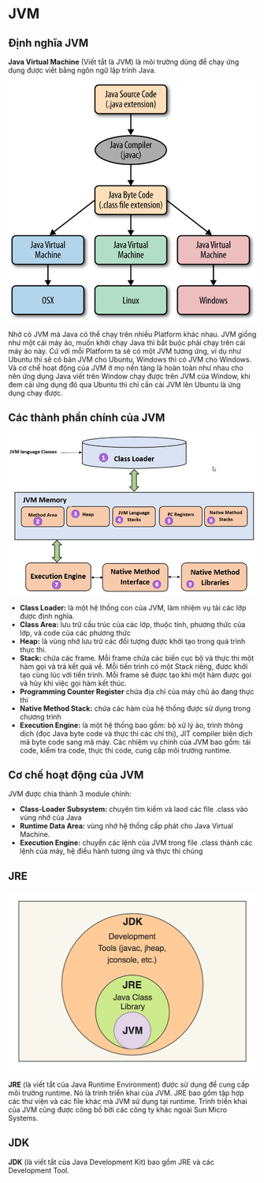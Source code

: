 # JVM

## Định nghĩa JVM

**Java Virtual Machine** (Viết tắt là JVM) là môi trường dùng để chạy ứng dụng được viết bằng ngôn ngữ lập trình Java.

<div align="center">
    <img src="/media/jvm.png" alt="java-thinking">
</div>

Nhờ có JVM mà Java có thể chạy trên nhiều Platform khác nhau. JVM giống như một cái máy ảo, muốn khởi chạy Java thì bắt buộc phải chạy trên cái máy ảo này. Cứ với mỗi Platform ta sẽ có một JVM tương ứng, ví dụ như Ubuntu thì sẽ có bản JVM cho Ubuntu, Windows thì có JVM cho Windows. Và cơ chế hoạt động của JVM ở mọ nền tảng là hoàn toàn như nhau cho nên ứng dụng Java viết trên Window chạy được trên JVM của Window, khi đem cái ứng dụng đó qua Ubuntu thì chỉ cần cài JVM lên Ubuntu là ứng dụng chạy được.

## Các thành phần chính của JVM

<div align="center">
    <img src="/media/jvm-component.png" alt="java-thinking">
</div>

- **Class Loader:** là một hệ thống con của JVM, làm nhiệm vụ tải các lớp được định nghĩa.
- **Class Area:** lưu trữ cấu trúc của các lớp, thuộc tính, phương thức của lớp, và code của các phương thức
- **Heap:** là vùng nhớ lưu trử các đối tượng được khởi tạo trong quá trình thực thi.
- **Stack:** chứa các frame. Mỗi frame chứa các biến cục bộ và thực thi một hàm gọi và trả kết quả về. Mỗi tiến trình có một Stack riêng, được khởi tạo cùng lúc với tiến trình. Mỗi frame sẽ được tạo khi một hàm được gọi và hủy khi việc gọi hàm kết thúc.
- **Programming Counter Register** chứa địa chỉ của máy chủ ảo đang thực thi
- **Native Method Stack:** chứa các hàm của hệ thống được sử dụng trong chương trình
- **Execution Engine:** là một hệ thống bao gồm: bộ xử lý ảo, trình thông dịch (đọc Java byte code và thực thi các chỉ thị), JIT compiler biên dịch mã byte code sang mã máy. Các nhiệm vụ chính của JVM bao gồm: tải code, kiểm tra code, thực thi code, cung cấp môi trường runtime.

## Cơ chế hoạt động của JVM

JVM được chia thành 3 module chính:

- **Class-Loader Subsystem:** chuyên tìm kiếm và laod các file .class vào vùng nhớ của Java
- **Runtime Data Area:** vùng nhớ hệ thống cấp phát cho Java Virtual Machine.
- **Execution Engine:** chuyển các lệnh của JVM trong file .class thành các lệnh của máy, hệ điều hành tương ứng và thực thi chúng

## JRE

<div align="center">
    <img src="/media/jdk-jvm.png" alt="java-thinking">
</div>

**JRE** (là viết tắt của Java Runtime Environment) được sử dụng để cung cấp môi trường runtime. Nó là trình triển khai của JVM. JRE bao gồm tập hợp các thư viện và các file khác mà JVM sử dụng tại runtime. Trình triển khai của JVM cũng được công bố bởi các công ty khác ngoài Sun Micro Systems.

## JDK

**JDK** (là viết tắt của Java Development Kit) bao gồm JRE và các Development Tool.
